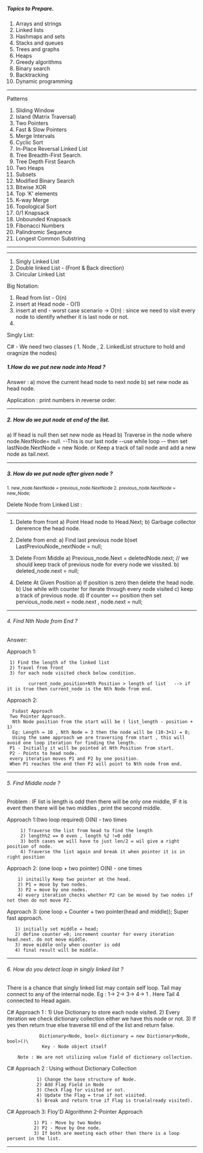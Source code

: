 ##### Topics to Prepare.

1. Arrays and strings
2. Linked lists
3. Hashmaps and sets
4. Stacks and queues
5. Trees and graphs
6. Heaps
7. Greedy algorithms
8. Binary search
9. Backtracking
10. Dynamic programming
-----------------------------------------
Patterns 
1. Sliding Window
2. Island (Matrix Traversal)
3. Two Pointers
4. Fast & Slow Pointers
5. Merge Intervals
6. Cyclic Sort
7. In-Place Reversal Linked List
8. Tree Breadth-First Search.
9. Tree Depth First Search
10. Two Heaps
11. Subsets
12. Modified Binary Search
13. Bitwise XOR
14. Top 'K' elements
15. K-way Merge
16. Topological Sort
17. 0/1 Knapsack
18. Unbounded Knapsack
19. Fibonacci Numbers
20. Palindromic Sequence
21. Longest Common Substring

---------------------------------------------------------------------------



******************************************************************************************************************************************************************
1. Singly Linked List
2. Double linked List - (Front & Back direction)
3. Ciricular Linked List

Big Notation:
1. Read from list - O(n)
2. insert at Head node - O(1)
3. insert at end - worst case scenario -> O(n) : since we need to visit every node to identify whether it is last node or not.
4. 

Singly List:

C# - We need two classes ( 1. Node , 2. LinkedList structure to hold and oragnize the nodes)

##### 1.How do we put new node into Head ?

Answer :
a) move the current head node to next node
b) set new node as head node.

Application : print numbers in reverse order.

-------------------------------------------------------------------------------------------------------------------------------------------------------
##### 2. How do we put node at end of the list.

a) If head is null then set new node as Head 
b) Traverse in the node where node.NextNode= null. --This is our last node --use while loop -- then set lastNode.NextNode = new Node.
                 or 
Keep a track of tail node and add a new node as tail.next.                 

---------------------------------------------------------------------------------------------------------

##### 3. How do we put node after given node ?
<sub>
  1. new_node.NextNode = previous_node.NextNode
  2. previous_node.NextNode = new_Node;
</sub>

Delete Node from Linked List :

------------------------------

1) Delete from front 
    a) Point Head node to Head.Next;
    b) Garbage collector dererence the head node.
2) Delete from end:
  a) Find last previous node
  b)set LastPreviouNode_nextNode = null;

3) Delete From Middle
  a) Previous_node.Next = deletedNode.next;  // we should keep track of previous node for every node we vissited. 
  b) deleted_node.next = null;
  
4) Delete At Given Position
a) If position is zero then delete the head node.
b) Use while with counter for iterate through every node visited
c) keep a track of previous node.
d) If counter == position then set pervious_node.next = node.next , node.next = null;

------------------------------------------------------------------------------------------------

###### 4. Find Nth Node from End ?

Answer: 

Approach 1:

     1) Find the length of the linked list
     2) Travel from front 
     3) for each node visited check below condition.

            current_node_position+Nth Position > length of list   --> if it is true then current_node is the Nth Node from end.
Approach 2:

      Fsdast Approach
     Two Pointer Approach.
      Nth Node position from the start will be ( list_length - position + 1)
      Eg: Length = 10 , Nth Node = 3 then the node will be (10-3+1) = 8;
      Using the same approach we are traversing from start , this will avoid one loop iteration for finding the length.
     P1 - Initially it will be pointed at Nth Position from start.
     P2 - Points to head node.
     every iteration moves P1 and P2 by one position.
     When P1 reaches the end then P2 will point to Nth node from end.
----------------------------------------------------------------------------------------------------

###### 5. Find Middle node ?

Problem : IF list is length is odd then there will be only one middle,
          IF it is event then there will be two middles , print the second middle.

Approach 1:(two loop required) O(N) - two times

         1) Traverse the list from head to find the length
         2) length%2 == 0 even , length %2 !=0 odd
         3) both cases we will have to just len/2 = wil give a right position of node.
         4) Traverse the list again and break it when pointer it is in right position   

Approach 2: (one loop + two pointer) O(N)  - one times
        
        1) initailly Keep two pointer at the head.
        2) P1 = move by two nodes.
        3) P2 = move by one nodes.
        4) every iteration checks whether P2 can be moved by two nodes if not then do not move P2.

Approach 3: (one loop + Counter + two pointer(head and middle)); Super fast approach.

       1) initially set middle = head;
       2) define counter =0; increment counter for every iteration head.next. do not move middle.
       3) move middle only when counter is odd
       4) final result will be middle.       

--------------------------------------------------------------------------------------------------
  
###### 6. How do you detect loop in singly linked list ?

There is a chance that singly linked list may contain self loop. 
Tail may connect to any of the internal node.
Eg : 
  1-> 2-> 3-> 4-> 1  . Here Tail 4 connected to Head again.

  C# Approach 1 : 1) Use Dictionary to store each node visited.
                  2) Every iteration we check dictionary collection either we have this node or not.
                3) If yes then return true else traverse till end of the list and return false.

                Dictionary<Node, bool> dictionary = new Dictionary<Node, bool>()\
                 Key - Node object itself

        Note : We are not utilizing value field of dictionary collection.         
                 
  C# Approach 2 :  Using without Dictionary Collection

               1) Change the base structure of Node.
               2) Add Flag Field in Node
               3) Check Flag for visited or not.
               4) Update the Flag = true if not visited.
               5) Break and return true if Flag is true(already visited).

  C# Approach 3:  Floy'D Algorithmn 2-Pointer Approach
              
              1) P1 - Move by two Nodes
              2) P2 - Move by One node.
              3) If both are meeting each other then there is a loop persent in the list.

----------------------------------------------------------------------------------------------------



  
  


